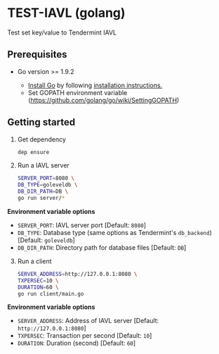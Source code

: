 # TEST-IAVL (golang)

Test set key/value to Tendermint IAVL

## Prerequisites

- Go version >= 1.9.2

  - [Install Go](https://golang.org/dl/) by following [installation instructions.](https://golang.org/doc/install)
  - Set GOPATH environment variable (https://github.com/golang/go/wiki/SettingGOPATH)

## Getting started

1.  Get dependency

    ```sh
    dep ensure
    ```

2.  Run a IAVL server

    ```sh
    SERVER_PORT=8080 \
    DB_TYPE=goleveldb \
    DB_DIR_PATH=DB \
    go run server/*
    ```

**Environment variable options**

- `SERVER_PORT`: IAVL server port [Default: `8080`]
- `DB_TYPE`: Database type (same options as Tendermint's `db_backend`) [Default: `goleveldb`]
- `DB_DIR_PATH`: Directory path for database files [Default: `DB`]

3. Run a client

    ```sh
    SERVER_ADDRESS=http://127.0.0.1:8080 \
    TXPERSEC=10 \
    DURATION=60 \
    go run client/main.go
    ```

**Environment variable options**

- `SERVER_ADDRESS`: Address of IAVL server [Default: `http://127.0.0.1:8080`]
- `TXPERSEC`: Transaction per second [Default: `10`]
- `DURATION`: Duration (second) [Default: `60`]